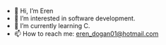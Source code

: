 - 👋 Hi, I’m Eren
- 👀 I’m interested in software development.
- 🌱 I’m currently learning C.
- 📫 How to reach me: eren_dogan01@hotmail.com
